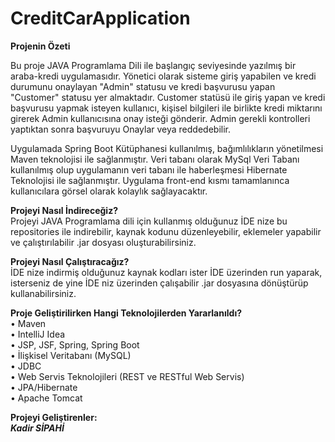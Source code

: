 # CreditCarApplication

<strong>Projenin Özeti</strong>
<p>Bu proje JAVA Programlama Dili ile başlangıç seviyesinde yazılmış bir araba-kredi uygulamasıdır. Yönetici olarak sisteme giriş yapabilen ve kredi durumunu onaylayan "Admin" statusu ve kredi başvurusu yapan "Customer" statusu yer almaktadır. Customer statüsü ile giriş yapan ve kredi başvurusu yapmak isteyen kullanıcı, kişisel bilgileri ile birlikte kredi miktarını girerek Admin kullanıcısına onay isteği gönderir. Admin gerekli kontrolleri yaptıktan sonra başvuruyu Onaylar veya reddedebilir.</p>

<p>Uygulamada Spring Boot Kütüphanesi kullanılmış, bağımlılıkların yönetilmesi Maven teknolojisi ile sağlanmıştır. Veri tabanı olarak MySql Veri Tabanı kullanılmış olup uygulamanın veri tabanı ile haberleşmesi Hibernate Teknolojisi ile sağlanmıştır. Uygulama front-end kısmı tamamlanınca kullanıcılara görsel olarak kolaylık sağlayacaktır. 

<strong>Projeyi Nasıl İndireceğiz?</strong><br>
Projeyi JAVA Programlama dili için kullanmış olduğunuz İDE nize bu repositories ile indirebilir, kaynak kodunu düzenleyebilir, eklemeler yapabilir ve çalıştırılabilir .jar dosyası oluşturabilirsiniz.

<strong>Projeyi Nasıl Çalıştıracağız?</strong><br>
İDE nize indirmiş olduğunuz kaynak kodları ister İDE üzerinden run yaparak, isterseniz de yine İDE niz üzerinden çalışabilir .jar dosyasına dönüştürüp kullanabilirsiniz.

<strong>Proje Geliştirilirken Hangi Teknolojilerden Yararlanıldı?</strong><br>
• Maven<br>
• IntelliJ Idea<br>
• JSP, JSF, Spring, Spring Boot<br>
• İlişkisel Veritabanı (MySQL)<br>
• JDBC<br>
• Web Servis Teknolojileri (REST ve RESTful Web Servis)<br>
• JPA/Hibernate<br>
• Apache Tomcat<br>

<strong>Projeyi Geliştirenler:</strong><br>
<strong><i>Kadir SİPAHİ</i></strong>
